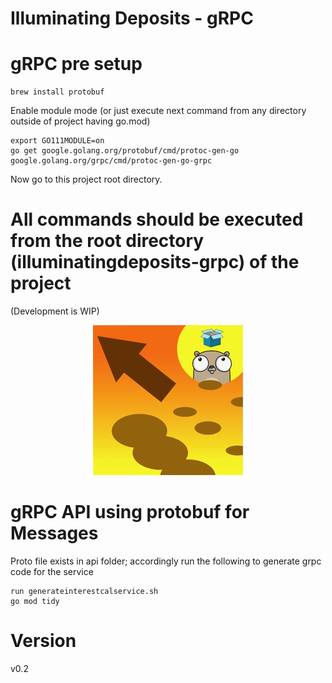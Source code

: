 # Illuminating Deposits - gRPC

# gRPC pre setup 

```
brew install protobuf
``` 
Enable module mode (or just execute next command from any directory outside of project having go.mod)
```
export GO111MODULE=on 
go get google.golang.org/protobuf/cmd/protoc-gen-go google.golang.org/grpc/cmd/protoc-gen-go-grpc 
```

Now go to this project root directory.

# All commands should be executed from the root directory (illuminatingdeposits-grpc) of the project
(Development is WIP)

<p align="center">
<img src="./logo.png" alt="Illuminating Deposits Project Logo" title="Illuminating Deposits Project Logo" />
</p>

# gRPC API using protobuf for Messages

Proto file exists in api folder; accordingly run the following to generate grpc code for the service
```
run generateinterestcalservice.sh
go mod tidy  
```

# Version
v0.2